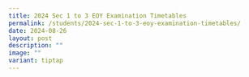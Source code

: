 ```yaml
---
title: 2024 Sec 1 to 3 EOY Examination Timetables
permalink: /students/2024-sec-1-to-3-eoy-examination-timetables/
date: 2024-08-26
layout: post
description: ""
image: ""
variant: tiptap
---
```

